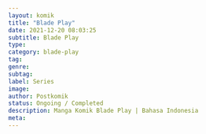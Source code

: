 ```yaml
---
layout: komik
title: "Blade Play"
date: 2021-12-20 08:03:25
subtitle: Blade Play
type: 
category: blade-play
tag: 
genre: 
subtag: 
label: Series
image: 
author: Postkomik
status: Ongoing / Completed
description: Manga Komik Blade Play | Bahasa Indonesia
meta: 
---
```

